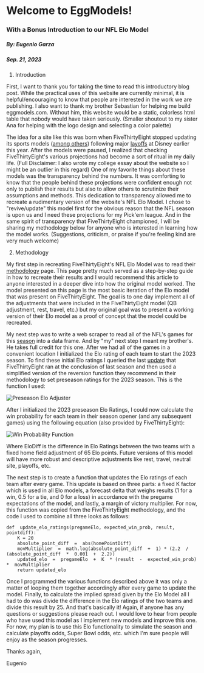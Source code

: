 ﻿# Welcome to EggModels!
### With a Bonus Introduction to our NFL Elo Model
##### By: Eugenio Garza
##### Sep. 21, 2023

1. Introduction

First, I want to thank you for taking the time to read this introductory blog post. While the practical uses of this website are currently minimal, it is helpful/encouraging to know that people are interested in the work we are publishing. I also want to thank my brother Sebastian for helping me build eggmodels.com. Without him, this website would be a static, colorless html table that nobody would have taken seriously. (Smaller shoutout to my sister Ana for helping with the logo design and selecting a color palette) 

The idea for a site like this was born when FiveThirtyEight stopped updating its sports models ([among others](https://www.natesilver.net/p/some-personal-news)) following major [layoffs](https://www.niemanlab.org/2023/04/disney-is-shrinking-fivethirtyeight-and-nate-silver-and-his-models-are-leaving/) at Disney earlier this year. After the models were paused, I realized that checking FiveThirtyEight's various projections had become a sort of ritual in my daily life. (Full Disclaimer: I also wrote my college essay about the website so I might be an outlier in this regard) One of my favorite things about these models was the transparency behind the numbers. It was comforting to know that the people behind these projections were confident enough not only to publish their results but also to allow others to scrutinize their assumptions and methods. This dedication to transparency allowed me to recreate a rudimentary version of the website's NFL Elo Model. I chose to "revive/update" this model first for the obvious reason that the NFL season is upon us and I need these projections for my Pick'em league. And in the same spirit of transparency that FiveThirtyEight championed, I will be sharing my methodology below for anyone who is interested in learning how the model works. (Suggestions, criticism, or praise if you're feeling kind are very much welcome)

2. Methodology

My first step in recreating FiveThirtyEight's NFL Elo Model was to read their [methodology](https://fivethirtyeight.com/methodology/how-our-nfl-predictions-work/) page. This page pretty much served as a step-by-step guide in how to recreate their results and I would recommend this article to anyone interested in a deeper dive into how the original model worked. The model presented on this page is the most basic iteration of the Elo model that was present on FiveThirtyEight. The goal is to one day implement all of the adjustments that were included in the FiveThirtyEight model (QB adjustment, rest, travel, etc.) but my original goal was to present a working version of their Elo model as a proof of concept that the model could be recreated.

My next step was to write a web scraper to read all of the NFL's games for this [season](https://www.pro-football-reference.com/years/2023/games.htm) into a data frame. And by "my" next step I meant my brother's. He takes full credit for this one. After we had all of the games in a convenient location I initialized the Elo rating of each team to start the 2023 season. To find these initial Elo ratings I queried the last [update](https://github.com/fivethirtyeight/data/tree/master/nfl-elo) that FiveThirtyEight ran at the conclusion of last season and then used a simplified version of the reversion function they recommend in their methodology to set preseason ratings for the 2023 season. This is the function I used:

![Preseason Elo Adjuster](https://latex.codecogs.com/svg.image?&space;PreseasonElo=1505*%281/3%29&plus;PastSeasonElo*%282/3%29)

After I initialized the 2023 preseason Elo Ratings, I could now calculate the win probability for each team in their season opener (and any subsequent games) using the following equation (also provided by FiveThirtyEight):

![Win Probability Function](https://latex.codecogs.com/svg.image?Pr(Win)=\frac{1}{10^\frac{-EloDiff}{400}&plus;1})

Where EloDiff is the difference in Elo Ratings between the two teams with a fixed home field adjustment of 65 Elo points. Future versions of this model will have more robust and descriptive adjustments like rest, travel, neutral site, playoffs, etc.

The next step is to create a function that updates the Elo ratings of each team after every game. This update is based on three parts: a fixed K factor which is used in all Elo models, a forecast delta that weighs results (1 for a win, 0.5 for a tie, and 0 for a loss) in accordance with the pregame expectations of the model, and lastly, a margin of victory multiplier. For now, this function was copied from the FiveThirtyEight methodology, and the code I used to combine all three looks as follows:
```
def  update_elo_ratings(pregameElo, expected_win_prob, result, pointdiff):
	K = 20
	absolute_point_diff  =  abs(homePointDiff)
	movMultiplier  =  math.log(absolute_point_diff  +  1) * (2.2  / (absolute_point_diff  *  0.001  +  2.2))
	updated_elo  =  pregameElo  +  K  * (result  -  expected_win_prob) *  movMultiplier
	return updated_elo
```
Once I programmed the various functions described above it was only a matter of looping them together accordingly after every game to update the model. Finally, to calculate the implied spread given by the Elo Model all I had to do was divide the difference in the Elo ratings of the two teams and divide this result by 25. And that's basically it! Again, if anyone has any questions or suggestions please reach out. I would love to hear from people who have used this model as I implement new models and improve this one. For now, my plan is to use this Elo functionality to simulate the season and calculate playoffs odds, Super Bowl odds, etc. which I'm sure people will enjoy as the season progresses.

Thanks again,

Eugenio

 


